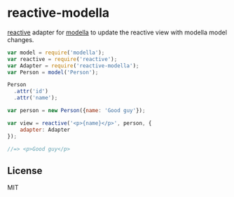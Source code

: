 # reactive-modella

[reactive](https://github.com/component/reactive) adapter for [modella](https://github.com/modella/modella) to update the reactive view with modella model changes.

```js
var model = require('modella');
var reactive = require('reactive');
var Adapter = require('reactive-modella');
var Person = model('Person');

Person
  .attr('id')
  .attr('name');

var person = new Person({name: 'Good guy'});

var view = reactive('<p>{name}</p>', person, {
    adapter: Adapter
});

//=> <p>Good guy</p>
```

## License

MIT
